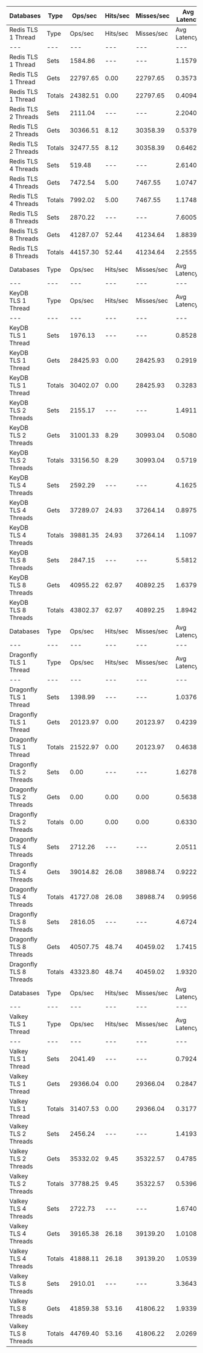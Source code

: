 | Databases | Type | Ops/sec | Hits/sec | Misses/sec | Avg Latency | p50 Latency | p99 Latency | p99.9 Latency | KB/sec |
| --- | --- | --- | --- | --- | --- | --- | --- | --- | --- |
| Redis TLS 1 Thread | Type | Ops/sec | Hits/sec | Misses/sec | Avg Latency | p50 Latency | p99 Latency | p99.9 Latency | KB/sec |
| --- | --- | --- | --- | --- | --- | --- | --- | --- | --- |
Redis TLS 1 Thread | Sets | 1584.86 | --- | --- | 1.15797 | 0.35900 | 15.03900 | 16.51100 | 75.81 |
Redis TLS 1 Thread | Gets | 22797.65 | 0.00 | 22797.65 | 0.35736 | 0.35100 | 0.65500 | 1.17500 | 868.16 |
Redis TLS 1 Thread | Totals | 24382.51 | 0.00 | 22797.65 | 0.40940 | 0.35100 | 0.71100 | 13.69500 | 943.98 |
Redis TLS 2 Threads | Sets | 2111.04 | --- | --- | 2.20403 | 0.55100 | 29.31100 | 33.79100 | 100.99 |
Redis TLS 2 Threads | Gets | 30366.51 | 8.12 | 30358.39 | 0.53795 | 0.51900 | 0.99900 | 1.50300 | 1156.39 |
Redis TLS 2 Threads | Totals | 32477.55 | 8.12 | 30358.39 | 0.64624 | 0.52700 | 1.13500 | 29.31100 | 1257.39 |
Redis TLS 4 Threads | Sets | 519.48 | --- | --- | 2.61403 | 0.99100 | 40.70300 | 45.82300 | 24.85 |
Redis TLS 4 Threads | Gets | 7472.54 | 5.00 | 7467.55 | 1.07478 | 0.93500 | 3.82300 | 5.59900 | 284.57 |
Redis TLS 4 Threads | Totals | 7992.02 | 5.00 | 7467.55 | 1.17484 | 0.94300 | 4.25500 | 37.37500 | 309.42 |
Redis TLS 8 Threads | Sets | 2870.22 | --- | --- | 7.60059 | 1.66300 | 123.90300 | 135.16700 | 137.33 |
Redis TLS 8 Threads | Gets | 41287.07 | 52.44 | 41234.64 | 1.88397 | 1.69500 | 5.63100 | 7.00700 | 1572.44 |
Redis TLS 8 Threads | Totals | 44157.30 | 52.44 | 41234.64 | 2.25555 | 1.69500 | 6.14300 | 118.27100 | 1709.76 |
| Databases | Type | Ops/sec | Hits/sec | Misses/sec | Avg Latency | p50 Latency | p99 Latency | p99.9 Latency | KB/sec |
| --- | --- | --- | --- | --- | --- | --- | --- | --- | --- |
| KeyDB TLS 1 Thread | Type | Ops/sec | Hits/sec | Misses/sec | Avg Latency | p50 Latency | p99 Latency | p99.9 Latency | KB/sec |
| --- | --- | --- | --- | --- | --- | --- | --- | --- | --- |
KeyDB TLS 1 Thread | Sets | 1976.13 | --- | --- | 0.85289 | 0.28700 | 12.79900 | 14.46300 | 94.53 |
KeyDB TLS 1 Thread | Gets | 28425.93 | 0.00 | 28425.93 | 0.29193 | 0.28700 | 0.51100 | 0.72700 | 1082.49 |
KeyDB TLS 1 Thread | Totals | 30402.07 | 0.00 | 28425.93 | 0.32839 | 0.28700 | 0.61500 | 11.32700 | 1177.03 |
KeyDB TLS 2 Threads | Sets | 2155.17 | --- | --- | 1.49117 | 0.49500 | 19.96700 | 24.57500 | 103.10 |
KeyDB TLS 2 Threads | Gets | 31001.33 | 8.29 | 30993.04 | 0.50801 | 0.48700 | 1.15100 | 2.28700 | 1180.57 |
KeyDB TLS 2 Threads | Totals | 33156.50 | 8.29 | 30993.04 | 0.57192 | 0.48700 | 1.32700 | 19.96700 | 1283.67 |
KeyDB TLS 4 Threads | Sets | 2592.29 | --- | --- | 4.16258 | 0.88700 | 67.58300 | 71.67900 | 124.02 |
KeyDB TLS 4 Threads | Gets | 37289.07 | 24.93 | 37264.14 | 0.89756 | 0.85500 | 1.87900 | 2.73500 | 1420.02 |
KeyDB TLS 4 Threads | Totals | 39881.35 | 24.93 | 37264.14 | 1.10978 | 0.85500 | 2.11100 | 62.71900 | 1544.04 |
KeyDB TLS 8 Threads | Sets | 2847.15 | --- | --- | 5.58122 | 1.51100 | 97.79100 | 128.51100 | 136.22 |
KeyDB TLS 8 Threads | Gets | 40955.22 | 62.97 | 40892.25 | 1.63794 | 1.48700 | 4.07900 | 5.37500 | 1559.85 |
KeyDB TLS 8 Threads | Totals | 43802.37 | 62.97 | 40892.25 | 1.89425 | 1.48700 | 4.47900 | 82.43100 | 1696.07 |
| Databases | Type | Ops/sec | Hits/sec | Misses/sec | Avg Latency | p50 Latency | p99 Latency | p99.9 Latency | KB/sec |
| --- | --- | --- | --- | --- | --- | --- | --- | --- | --- |
| Dragonfly TLS 1 Thread | Type | Ops/sec | Hits/sec | Misses/sec | Avg Latency | p50 Latency | p99 Latency | p99.9 Latency | KB/sec |
| --- | --- | --- | --- | --- | --- | --- | --- | --- | --- |
Dragonfly TLS 1 Thread | Sets | 1398.99 | --- | --- | 1.03763 | 0.42300 | 14.07900 | 14.78300 | 66.92 |
Dragonfly TLS 1 Thread | Gets | 20123.97 | 0.00 | 20123.97 | 0.42393 | 0.39900 | 0.88700 | 1.06300 | 766.35 |
Dragonfly TLS 1 Thread | Totals | 21522.97 | 0.00 | 20123.97 | 0.46382 | 0.39900 | 0.93500 | 11.64700 | 833.27 |
Dragonfly TLS 2 Threads | Sets | 0.00 | --- | --- | 1.62788 | 0.55100 | 21.24700 | 30.46300 | 0.00 |
Dragonfly TLS 2 Threads | Gets | 0.00 | 0.00 | 0.00 | 0.56389 | 0.53500 | 1.16700 | 1.49500 | 0.00 |
Dragonfly TLS 2 Threads | Totals | 0.00 | 0.00 | 0.00 | 0.63305 | 0.53500 | 1.27100 | 21.11900 | 0.00 |
Dragonfly TLS 4 Threads | Sets | 2712.26 | --- | --- | 2.05118 | 0.94300 | 26.11100 | 29.82300 | 129.76 |
Dragonfly TLS 4 Threads | Gets | 39014.82 | 26.08 | 38988.74 | 0.92227 | 0.87900 | 2.15900 | 4.07900 | 1485.74 |
Dragonfly TLS 4 Threads | Totals | 41727.08 | 26.08 | 38988.74 | 0.99565 | 0.87900 | 2.43100 | 24.70300 | 1615.50 |
Dragonfly TLS 8 Threads | Sets | 2816.05 | --- | --- | 4.67245 | 1.74300 | 65.53500 | 76.28700 | 134.73 |
Dragonfly TLS 8 Threads | Gets | 40507.75 | 48.74 | 40459.02 | 1.74156 | 1.62300 | 4.22300 | 10.55900 | 1542.74 |
Dragonfly TLS 8 Threads | Totals | 43323.80 | 48.74 | 40459.02 | 1.93207 | 1.63100 | 4.70300 | 59.90300 | 1677.48 |
| Databases | Type | Ops/sec | Hits/sec | Misses/sec | Avg Latency | p50 Latency | p99 Latency | p99.9 Latency | KB/sec |
| --- | --- | --- | --- | --- | --- | --- | --- | --- | --- |
| Valkey TLS 1 Thread | Type | Ops/sec | Hits/sec | Misses/sec | Avg Latency | p50 Latency | p99 Latency | p99.9 Latency | KB/sec |
| --- | --- | --- | --- | --- | --- | --- | --- | --- | --- |
Valkey TLS 1 Thread | Sets | 2041.49 | --- | --- | 0.79246 | 0.27100 | 11.83900 | 12.67100 | 97.66 |
Valkey TLS 1 Thread | Gets | 29366.04 | 0.00 | 29366.04 | 0.28470 | 0.27900 | 0.50300 | 0.58300 | 1118.30 |
Valkey TLS 1 Thread | Totals | 31407.53 | 0.00 | 29366.04 | 0.31771 | 0.27900 | 0.52700 | 10.49500 | 1215.95 |
Valkey TLS 2 Threads | Sets | 2456.24 | --- | --- | 1.41932 | 0.46300 | 19.96700 | 22.39900 | 117.51 |
Valkey TLS 2 Threads | Gets | 35332.02 | 9.45 | 35322.57 | 0.47853 | 0.46300 | 0.97500 | 2.75100 | 1345.49 |
Valkey TLS 2 Threads | Totals | 37788.25 | 9.45 | 35322.57 | 0.53968 | 0.46300 | 1.15100 | 18.94300 | 1462.99 |
Valkey TLS 4 Threads | Sets | 2722.73 | --- | --- | 1.67401 | 0.94300 | 21.24700 | 25.59900 | 130.26 |
Valkey TLS 4 Threads | Gets | 39165.38 | 26.18 | 39139.20 | 1.01082 | 0.91900 | 3.56700 | 4.35100 | 1491.48 |
Valkey TLS 4 Threads | Totals | 41888.11 | 26.18 | 39139.20 | 1.05393 | 0.91900 | 3.82300 | 18.04700 | 1621.73 |
Valkey TLS 8 Threads | Sets | 2910.01 | --- | --- | 3.36438 | 1.82300 | 45.56700 | 53.24700 | 139.23 |
Valkey TLS 8 Threads | Gets | 41859.38 | 53.16 | 41806.22 | 1.93396 | 1.76700 | 4.79900 | 10.11100 | 1594.23 |
Valkey TLS 8 Threads | Totals | 44769.40 | 53.16 | 41806.22 | 2.02694 | 1.77500 | 5.18300 | 38.39900 | 1733.46 |
